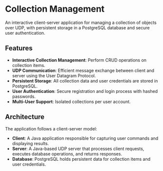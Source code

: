 # Collection Management

An interactive client-server application for managing a collection of objects over UDP, with persistent storage in a PostgreSQL database and secure user authentication.

## Features

- **Interactive Collection Management**: Perform CRUD operations on collection items.
- **UDP Communication**: Efficient message exchange between client and server using the User Datagram Protocol.
- **Persistent Storage**: All collection data and user credentials are stored in PostgreSQL.
- **User Authentication**: Secure registration and login process with hashed passwords.
- **Multi-User Support**: Isolated collections per user account.

## Architecture

The application follows a client-server model:

- **Client**: A Java application responsible for capturing user commands and displaying results.
- **Server**: A Java-based UDP server that processes client requests, executes database operations, and returns responses.
- **Database**: PostgreSQL holds persistent data for collection items and user credentials.


